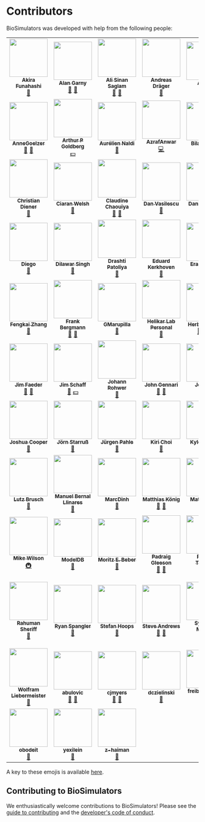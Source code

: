 # Contributors

BioSimulators was developed with help from the following people:

<!-- ALL-CONTRIBUTORS-LIST:START - Do not remove or modify this section -->
<!-- prettier-ignore-start -->
<!-- markdownlint-disable -->
<table>
  <tr>
    <td align="center"><a href="https://fun.bio.keio.ac.jp/"><img src="https://avatars.githubusercontent.com/u/1589676?v=4?s=100" width="100px;" alt=""/><br /><sub><b>Akira Funahashi</b></sub></a><br /><a href="#tool-funasoul" title="Tools">🔧</a></td>
    <td align="center"><a href="https://hellix.com/Alan/"><img src="https://avatars.githubusercontent.com/u/602265?v=4?s=100" width="100px;" alt=""/><br /><sub><b>Alan Garny</b></sub></a><br /><a href="#tool-agarny" title="Tools">🔧</a> <a href="#data-agarny" title="Data">🔣</a></td>
    <td align="center"><a href="https://github.com/ASinanSaglam"><img src="https://avatars.githubusercontent.com/u/11724447?v=4?s=100" width="100px;" alt=""/><br /><sub><b>Ali Sinan Saglam</b></sub></a><br /><a href="#tool-ASinanSaglam" title="Tools">🔧</a> <a href="#data-ASinanSaglam" title="Data">🔣</a></td>
    <td align="center"><a href="https://uni-tuebingen.de/en/127116"><img src="https://avatars.githubusercontent.com/u/1740827?v=4?s=100" width="100px;" alt=""/><br /><sub><b>Andreas Dräger</b></sub></a><br /><a href="#tool-draeger" title="Tools">🔧</a></td>
    <td align="center"><a href="https://github.com/AnkitaxPriya"><img src="https://avatars.githubusercontent.com/u/44089458?v=4?s=100" width="100px;" alt=""/><br /><sub><b>Ankita</b></sub></a><br /><a href="#tool-AnkitaxPriya" title="Tools">🔧</a></td>
    <td align="center"><a href="https://ankursinha.in/"><img src="https://avatars.githubusercontent.com/u/102575?v=4?s=100" width="100px;" alt=""/><br /><sub><b>Ankur Sinha</b></sub></a><br /><a href="#tool-sanjayankur31" title="Tools">🔧</a></td>
    <td align="center"><a href="https://research.pasteur.fr/en/member/anna-zhukova"><img src="https://avatars.githubusercontent.com/u/10465838?v=4?s=100" width="100px;" alt=""/><br /><sub><b>Anna Zhukova</b></sub></a><br /><a href="#data-annazhukova" title="Data">🔣</a></td>
  </tr>
  <tr>
    <td align="center"><a href="https://github.com/AnneGoelzer"><img src="https://avatars.githubusercontent.com/u/32333634?v=4?s=100" width="100px;" alt=""/><br /><sub><b>AnneGoelzer</b></sub></a><br /><a href="#tool-AnneGoelzer" title="Tools">🔧</a> <a href="#data-AnneGoelzer" title="Data">🔣</a></td>
    <td align="center"><a href="https://www.mountsinai.org/profiles/arthur-p-goldberg"><img src="https://avatars.githubusercontent.com/u/33882?v=4?s=100" width="100px;" alt=""/><br /><sub><b>Arthur P Goldberg</b></sub></a><br /><a href="#financial-artgoldberg" title="Financial">💵</a></td>
    <td align="center"><a href="http://aurelien.naldi.info/"><img src="https://avatars.githubusercontent.com/u/250984?v=4?s=100" width="100px;" alt=""/><br /><sub><b>Aurélien Naldi</b></sub></a><br /><a href="#tool-aurelien-naldi" title="Tools">🔧</a></td>
    <td align="center"><a href="https://github.com/AzrafAnwar"><img src="https://avatars.githubusercontent.com/u/29236918?v=4?s=100" width="100px;" alt=""/><br /><sub><b>AzrafAnwar</b></sub></a><br /><a href="https://github.com/biosimulators/Biosimulators/commits?author=AzrafAnwar" title="Code">💻</a></td>
    <td align="center"><a href="http://bshaikh.com"><img src="https://avatars.githubusercontent.com/u/32490144?v=4?s=100" width="100px;" alt=""/><br /><sub><b>Bilal Shaikh</b></sub></a><br /><a href="https://github.com/biosimulators/Biosimulators/issues?q=author%3Abilalshaikh42" title="Bug reports">🐛</a></td>
    <td align="center"><a href="http://teusinkbruggemanlab.nl/brett-olivier/"><img src="https://avatars.githubusercontent.com/u/5011985?v=4?s=100" width="100px;" alt=""/><br /><sub><b>Brett Olivier</b></sub></a><br /><a href="#tool-bgoli" title="Tools">🔧</a></td>
    <td align="center"><a href="https://github.com/briandrawert"><img src="https://avatars.githubusercontent.com/u/1413538?v=4?s=100" width="100px;" alt=""/><br /><sub><b>Brian Drawert</b></sub></a><br /><a href="#tool-briandrawert" title="Tools">🔧</a></td>
  </tr>
  <tr>
    <td align="center"><a href="http://cdiener.com/"><img src="https://avatars.githubusercontent.com/u/7153935?v=4?s=100" width="100px;" alt=""/><br /><sub><b>Christian Diener</b></sub></a><br /><a href="#tool-cdiener" title="Tools">🔧</a></td>
    <td align="center"><a href="https://github.com/CiaranWelsh"><img src="https://avatars.githubusercontent.com/u/19502680?v=4?s=100" width="100px;" alt=""/><br /><sub><b>Ciaran Welsh</b></sub></a><br /><a href="#tool-CiaranWelsh" title="Tools">🔧</a></td>
    <td align="center"><a href="https://claudine-chaouiya.pedaweb.univ-amu.fr/index.html"><img src="https://avatars.githubusercontent.com/u/40125033?v=4?s=100" width="100px;" alt=""/><br /><sub><b>Claudine Chaouiya</b></sub></a><br /><a href="#tool-chaouiya" title="Tools">🔧</a> <a href="#data-chaouiya" title="Data">🔣</a></td>
    <td align="center"><a href="https://github.com/danv61"><img src="https://avatars.githubusercontent.com/u/29076329?v=4?s=100" width="100px;" alt=""/><br /><sub><b>Dan Vasilescu</b></sub></a><br /><a href="#tool-danv61" title="Tools">🔧</a></td>
    <td align="center"><a href="https://www.helmholtz-muenchen.de/icb/institute/staff/staff/ma/5122/index.html"><img src="https://avatars.githubusercontent.com/u/18048784?v=4?s=100" width="100px;" alt=""/><br /><sub><b>Daniel Weindl</b></sub></a><br /><a href="#tool-dweindl" title="Tools">🔧</a></td>
    <td align="center"><a href="https://github.com/dbrnz"><img src="https://avatars.githubusercontent.com/u/239220?v=4?s=100" width="100px;" alt=""/><br /><sub><b>David Brooks</b></sub></a><br /><a href="#tool-dbrnz" title="Tools">🔧</a></td>
    <td align="center"><a href="http://about.me/david.nickerson"><img src="https://avatars.githubusercontent.com/u/811244?v=4?s=100" width="100px;" alt=""/><br /><sub><b>David Nickerson</b></sub></a><br /><a href="#ideas-nickerso" title="Ideas, Planning, & Feedback">🤔</a> <a href="#tool-nickerso" title="Tools">🔧</a></td>
  </tr>
  <tr>
    <td align="center"><a href="https://github.com/jdieg0"><img src="https://avatars.githubusercontent.com/u/6570972?v=4?s=100" width="100px;" alt=""/><br /><sub><b>Diego</b></sub></a><br /><a href="#tool-jdieg0" title="Tools">🔧</a></td>
    <td align="center"><a href="https://github.com/dilawar"><img src="https://avatars.githubusercontent.com/u/895681?v=4?s=100" width="100px;" alt=""/><br /><sub><b>Dilawar Singh</b></sub></a><br /><a href="#tool-dilawar" title="Tools">🔧</a></td>
    <td align="center"><a href="https://github.com/drashtipatoliya17"><img src="https://avatars.githubusercontent.com/u/52856536?v=4?s=100" width="100px;" alt=""/><br /><sub><b>Drashti Patoliya</b></sub></a><br /><a href="#tool-drashtipatoliya17" title="Tools">🔧</a></td>
    <td align="center"><a href="https://github.com/edkerk"><img src="https://avatars.githubusercontent.com/u/7326655?v=4?s=100" width="100px;" alt=""/><br /><sub><b>Eduard Kerkhoven</b></sub></a><br /><a href="#tool-edkerk" title="Tools">🔧</a></td>
    <td align="center"><a href="https://eagmon.github.io/"><img src="https://avatars.githubusercontent.com/u/6809431?v=4?s=100" width="100px;" alt=""/><br /><sub><b>Eran Agmon</b></sub></a><br /><a href="#ideas-eagmon" title="Ideas, Planning, & Feedback">🤔</a></td>
    <td align="center"><a href="https://github.com/Ermentrout"><img src="https://avatars.githubusercontent.com/u/7952422?v=4?s=100" width="100px;" alt=""/><br /><sub><b>Ermentrout</b></sub></a><br /><a href="#tool-Ermentrout" title="Tools">🔧</a></td>
    <td align="center"><a href="https://scholar.harvard.edu/fabianfroehlich/home"><img src="https://avatars.githubusercontent.com/u/14923969?v=4?s=100" width="100px;" alt=""/><br /><sub><b>Fabian Fröhlich</b></sub></a><br /><a href="#tool-FFroehlich" title="Tools">🔧</a></td>
  </tr>
  <tr>
    <td align="center"><a href="https://github.com/zhangfengkai"><img src="https://avatars.githubusercontent.com/u/38113699?v=4?s=100" width="100px;" alt=""/><br /><sub><b>Fengkai Zhang</b></sub></a><br /><a href="#tool-zhangfengkai" title="Tools">🔧</a></td>
    <td align="center"><a href="https://github.com/fbergmann"><img src="https://avatars.githubusercontent.com/u/949059?v=4?s=100" width="100px;" alt=""/><br /><sub><b>Frank Bergmann</b></sub></a><br /><a href="#tool-fbergmann" title="Tools">🔧</a> <a href="#ideas-fbergmann" title="Ideas, Planning, & Feedback">🤔</a></td>
    <td align="center"><a href="https://github.com/gmarupilla"><img src="https://avatars.githubusercontent.com/u/53095348?v=4?s=100" width="100px;" alt=""/><br /><sub><b>GMarupilla</b></sub></a><br /><a href="#ideas-gmarupilla" title="Ideas, Planning, & Feedback">🤔</a></td>
    <td align="center"><a href="http://helikarlab.org/"><img src="https://avatars.githubusercontent.com/u/17307008?v=4?s=100" width="100px;" alt=""/><br /><sub><b>Helikar Lab Personal</b></sub></a><br /><a href="#tool-HelikarLabPersonal" title="Tools">🔧</a></td>
    <td align="center"><a href="http://www.sys-bio.org/"><img src="https://avatars.githubusercontent.com/u/1054990?v=4?s=100" width="100px;" alt=""/><br /><sub><b>Herbert Sauro</b></sub></a><br /><a href="#tool-hsauro" title="Tools">🔧</a> <a href="#ideas-hsauro" title="Ideas, Planning, & Feedback">🤔</a> <a href="#financial-hsauro" title="Financial">💵</a></td>
    <td align="center"><a href="https://github.com/hsorby"><img src="https://avatars.githubusercontent.com/u/778048?v=4?s=100" width="100px;" alt=""/><br /><sub><b>Hugh Sorby</b></sub></a><br /><a href="#tool-hsorby" title="Tools">🔧</a></td>
    <td align="center"><a href="https://github.com/JanHasenauer"><img src="https://avatars.githubusercontent.com/u/12297214?v=4?s=100" width="100px;" alt=""/><br /><sub><b>Jan Hasenauer</b></sub></a><br /><a href="#tool-JanHasenauer" title="Tools">🔧</a></td>
  </tr>
  <tr>
    <td align="center"><a href="http://bionetgen.org/"><img src="https://avatars.githubusercontent.com/u/8277248?v=4?s=100" width="100px;" alt=""/><br /><sub><b>Jim Faeder</b></sub></a><br /><a href="#tool-jrfaeder" title="Tools">🔧</a> <a href="#data-jrfaeder" title="Data">🔣</a></td>
    <td align="center"><a href="http://vcell.org/"><img src="https://avatars.githubusercontent.com/u/20616724?v=4?s=100" width="100px;" alt=""/><br /><sub><b>Jim Schaff</b></sub></a><br /><a href="#ideas-jcschaff" title="Ideas, Planning, & Feedback">🤔</a> <a href="#financial-jcschaff" title="Financial">💵</a></td>
    <td align="center"><a href="https://github.com/jmrohwer"><img src="https://avatars.githubusercontent.com/u/502289?v=4?s=100" width="100px;" alt=""/><br /><sub><b>Johann Rohwer</b></sub></a><br /><a href="#tool-jmrohwer" title="Tools">🔧</a></td>
    <td align="center"><a href="https://github.com/jhgennari"><img src="https://avatars.githubusercontent.com/u/2684850?v=4?s=100" width="100px;" alt=""/><br /><sub><b>John Gennari</b></sub></a><br /><a href="#ideas-jhgennari" title="Ideas, Planning, & Feedback">🤔</a> <a href="#tool-jhgennari" title="Tools">🔧</a></td>
    <td align="center"><a href="https://github.com/joncison"><img src="https://avatars.githubusercontent.com/u/1506863?v=4?s=100" width="100px;" alt=""/><br /><sub><b>Jon Ison</b></sub></a><br /><a href="#data-joncison" title="Data">🔣</a></td>
    <td align="center"><a href="https://www.karrlab.org"><img src="https://avatars.githubusercontent.com/u/2848297?v=4?s=100" width="100px;" alt=""/><br /><sub><b>Jonathan Karr</b></sub></a><br /><a href="https://github.com/biosimulators/Biosimulators/commits?author=jonrkarr" title="Code">💻</a> <a href="#financial-jonrkarr" title="Financial">💵</a></td>
    <td align="center"><a href="https://github.com/joseph-hellerstein"><img src="https://avatars.githubusercontent.com/u/11179077?v=4?s=100" width="100px;" alt=""/><br /><sub><b>Joseph Hellerstein</b></sub></a><br /><a href="#ideas-joseph-hellerstein" title="Ideas, Planning, & Feedback">🤔</a></td>
  </tr>
  <tr>
    <td align="center"><a href="https://github.com/jtcooper10"><img src="https://avatars.githubusercontent.com/u/42880781?v=4?s=100" width="100px;" alt=""/><br /><sub><b>Joshua Cooper</b></sub></a><br /><a href="#tool-jtcooper10" title="Tools">🔧</a></td>
    <td align="center"><a href="https://github.com/starboerg"><img src="https://avatars.githubusercontent.com/u/5522086?v=4?s=100" width="100px;" alt=""/><br /><sub><b>Jörn Starruß</b></sub></a><br /><a href="#tool-starboerg" title="Tools">🔧</a></td>
    <td align="center"><a href="http://juergen.pahle.de"><img src="https://avatars.githubusercontent.com/u/5473011?v=4?s=100" width="100px;" alt=""/><br /><sub><b>Jürgen Pahle</b></sub></a><br /><a href="#tool-jpahle" title="Tools">🔧</a></td>
    <td align="center"><a href="https://github.com/kirichoi"><img src="https://avatars.githubusercontent.com/u/7672320?v=4?s=100" width="100px;" alt=""/><br /><sub><b>Kiri Choi</b></sub></a><br /><a href="#tool-kirichoi" title="Tools">🔧</a></td>
    <td align="center"><a href="https://github.com/0u812"><img src="https://avatars.githubusercontent.com/u/7402146?v=4?s=100" width="100px;" alt=""/><br /><sub><b>Kyle Medley</b></sub></a><br /><a href="#tool-0u812" title="Tools">🔧</a> <a href="#ideas-0u812" title="Ideas, Planning, & Feedback">🤔</a></td>
    <td align="center"><a href="http://loicpauleve.name/"><img src="https://avatars.githubusercontent.com/u/228657?v=4?s=100" width="100px;" alt=""/><br /><sub><b>Loïc Paulevé</b></sub></a><br /><a href="#tool-pauleve" title="Tools">🔧</a></td>
    <td align="center"><a href="https://github.com/luciansmith"><img src="https://avatars.githubusercontent.com/u/1736150?v=4?s=100" width="100px;" alt=""/><br /><sub><b>Lucian Smith</b></sub></a><br /><a href="#tool-luciansmith" title="Tools">🔧</a> <a href="#ideas-luciansmith" title="Ideas, Planning, & Feedback">🤔</a></td>
  </tr>
  <tr>
    <td align="center"><a href="https://github.com/lutzbrusch"><img src="https://avatars.githubusercontent.com/u/13622401?v=4?s=100" width="100px;" alt=""/><br /><sub><b>Lutz Brusch</b></sub></a><br /><a href="#tool-lutzbrusch" title="Tools">🔧</a></td>
    <td align="center"><a href="https://uk.linkedin.com/in/manuelbernal"><img src="https://avatars.githubusercontent.com/u/8855107?v=4?s=100" width="100px;" alt=""/><br /><sub><b>Manuel Bernal Llinares</b></sub></a><br /><a href="#data-mbdebian" title="Data">🔣</a></td>
    <td align="center"><a href="https://github.com/MarcDinh"><img src="https://avatars.githubusercontent.com/u/50445930?v=4?s=100" width="100px;" alt=""/><br /><sub><b>MarcDinh</b></sub></a><br /><a href="#tool-MarcDinh" title="Tools">🔧</a></td>
    <td align="center"><a href="https://livermetabolism.com/"><img src="https://avatars.githubusercontent.com/u/900538?v=4?s=100" width="100px;" alt=""/><br /><sub><b>Matthias König</b></sub></a><br /><a href="#ideas-matthiaskoenig" title="Ideas, Planning, & Feedback">🤔</a> <a href="#tool-matthiaskoenig" title="Tools">🔧</a></td>
    <td align="center"><a href="https://orcid.org/0000-0002-1509-4981"><img src="https://avatars.githubusercontent.com/u/992660?v=4?s=100" width="100px;" alt=""/><br /><sub><b>Matúš Kalaš</b></sub></a><br /><a href="#data-matuskalas" title="Data">🔣</a></td>
    <td align="center"><a href="https://github.com/vcellmike"><img src="https://avatars.githubusercontent.com/u/29076280?v=4?s=100" width="100px;" alt=""/><br /><sub><b>Michael Blinov</b></sub></a><br /><a href="#tool-vcellmike" title="Tools">🔧</a> <a href="#ideas-vcellmike" title="Ideas, Planning, & Feedback">🤔</a></td>
    <td align="center"><a href="http://dumontierlab.com/"><img src="https://avatars.githubusercontent.com/u/993852?v=4?s=100" width="100px;" alt=""/><br /><sub><b>Michel Dumontier</b></sub></a><br /><a href="#data-micheldumontier" title="Data">🔣</a></td>
  </tr>
  <tr>
    <td align="center"><a href="https://hpc.uchc.edu/"><img src="https://avatars.githubusercontent.com/u/400595?v=4?s=100" width="100px;" alt=""/><br /><sub><b>Mike Wilson</b></sub></a><br /><a href="#infra-mpw6" title="Infrastructure (Hosting, Build-Tools, etc)">🚇</a></td>
    <td align="center"><a href="http://modeldb.yale.edu/"><img src="https://avatars.githubusercontent.com/u/38667483?v=4?s=100" width="100px;" alt=""/><br /><sub><b>ModelDB</b></sub></a><br /><a href="#data-ModelDBRepository" title="Data">🔣</a></td>
    <td align="center"><a href="https://unseenbio.com/"><img src="https://avatars.githubusercontent.com/u/135653?v=4?s=100" width="100px;" alt=""/><br /><sub><b>Moritz E. Beber</b></sub></a><br /><a href="#tool-Midnighter" title="Tools">🔧</a></td>
    <td align="center"><a href="http://www.opensourcebrain.org/"><img src="https://avatars.githubusercontent.com/u/1556687?v=4?s=100" width="100px;" alt=""/><br /><sub><b>Padraig Gleeson</b></sub></a><br /><a href="#tool-pgleeson" title="Tools">🔧</a> <a href="#data-pgleeson" title="Data">🔣</a></td>
    <td align="center"><a href="https://github.com/Paytonco"><img src="https://avatars.githubusercontent.com/u/7064808?v=4?s=100" width="100px;" alt=""/><br /><sub><b>Payton Thomas</b></sub></a><br /><a href="#tool-Paytonco" title="Tools">🔧</a></td>
    <td align="center"><a href="http://www.comp-sys-bio.org/"><img src="https://avatars.githubusercontent.com/u/2159130?v=4?s=100" width="100px;" alt=""/><br /><sub><b>Pedro Mendes</b></sub></a><br /><a href="#tool-pmendes" title="Tools">🔧</a></td>
    <td align="center"><a href="http://pedromonteiro.org/"><img src="https://avatars.githubusercontent.com/u/2027375?v=4?s=100" width="100px;" alt=""/><br /><sub><b>Pedro T. Monteiro</b></sub></a><br /><a href="#tool-ptgm" title="Tools">🔧</a></td>
  </tr>
  <tr>
    <td align="center"><a href="https://github.com/rsmsheriff"><img src="https://avatars.githubusercontent.com/u/7849690?v=4?s=100" width="100px;" alt=""/><br /><sub><b>Rahuman Sheriff</b></sub></a><br /><a href="#ideas-rsmsheriff" title="Ideas, Planning, & Feedback">🤔</a></td>
    <td align="center"><a href="http://allencell.org/"><img src="https://avatars.githubusercontent.com/u/9079?v=4?s=100" width="100px;" alt=""/><br /><sub><b>Ryan Spangler</b></sub></a><br /><a href="#ideas-prismofeverything" title="Ideas, Planning, & Feedback">🤔</a></td>
    <td align="center"><a href="https://github.com/shoops"><img src="https://avatars.githubusercontent.com/u/1760522?v=4?s=100" width="100px;" alt=""/><br /><sub><b>Stefan Hoops</b></sub></a><br /><a href="#tool-shoops" title="Tools">🔧</a></td>
    <td align="center"><a href="http://www.smoldyn.org/"><img src="https://avatars.githubusercontent.com/u/33039297?v=4?s=100" width="100px;" alt=""/><br /><sub><b>Steve Andrews</b></sub></a><br /><a href="#tool-ssandrews" title="Tools">🔧</a> <a href="#data-ssandrews" title="Data">🔣</a></td>
    <td align="center"><a href="https://github.com/synchon"><img src="https://avatars.githubusercontent.com/u/13277639?v=4?s=100" width="100px;" alt=""/><br /><sub><b>Synchon Mandal</b></sub></a><br /><a href="#tool-synchon" title="Tools">🔧</a></td>
    <td align="center"><a href="http://systemsbiology.ucsd.edu/"><img src="https://avatars.githubusercontent.com/u/4237829?v=4?s=100" width="100px;" alt=""/><br /><sub><b>Systems Biology Research Group</b></sub></a><br /><a href="#data-SBRG" title="Data">🔣</a></td>
    <td align="center"><a href="https://www.itersdesktop.com/"><img src="https://avatars.githubusercontent.com/u/663341?v=4?s=100" width="100px;" alt=""/><br /><sub><b>Tung Nguyen</b></sub></a><br /><a href="#ideas-ntung" title="Ideas, Planning, & Feedback">🤔</a></td>
  </tr>
  <tr>
    <td align="center"><a href="http://genome.jouy.inra.fr/~wliebermeis/index_en.html"><img src="https://avatars.githubusercontent.com/u/3976679?v=4?s=100" width="100px;" alt=""/><br /><sub><b>Wolfram Liebermeister</b></sub></a><br /><a href="#tool-liebermeister" title="Tools">🔧</a></td>
    <td align="center"><a href="https://github.com/abulovic"><img src="https://avatars.githubusercontent.com/u/1510530?v=4?s=100" width="100px;" alt=""/><br /><sub><b>abulovic</b></sub></a><br /><a href="#tool-abulovic" title="Tools">🔧</a> <a href="#data-abulovic" title="Data">🔣</a></td>
    <td align="center"><a href="https://github.com/cjmyers"><img src="https://avatars.githubusercontent.com/u/3507191?v=4?s=100" width="100px;" alt=""/><br /><sub><b>cjmyers</b></sub></a><br /><a href="#tool-cjmyers" title="Tools">🔧</a> <a href="#ideas-cjmyers" title="Ideas, Planning, & Feedback">🤔</a></td>
    <td align="center"><a href="https://github.com/dczielinski"><img src="https://avatars.githubusercontent.com/u/4442307?v=4?s=100" width="100px;" alt=""/><br /><sub><b>dczielinski</b></sub></a><br /><a href="#tool-dczielinski" title="Tools">🔧</a></td>
    <td align="center"><a href="https://thesustainablevegan.org/"><img src="https://avatars.githubusercontent.com/u/60083977?v=4?s=100" width="100px;" alt=""/><br /><sub><b>freiburgermsu</b></sub></a><br /><a href="https://github.com/biosimulators/Biosimulators/commits?author=freiburgermsu" title="Code">💻</a></td>
    <td align="center"><a href="https://github.com/jtyurkovich"><img src="https://avatars.githubusercontent.com/u/5396263?v=4?s=100" width="100px;" alt=""/><br /><sub><b>jtyurkovich</b></sub></a><br /><a href="#tool-jtyurkovich" title="Tools">🔧</a></td>
    <td align="center"><a href="https://github.com/moraru"><img src="https://avatars.githubusercontent.com/u/7397814?v=4?s=100" width="100px;" alt=""/><br /><sub><b>moraru</b></sub></a><br /><a href="#tool-moraru" title="Tools">🔧</a> <a href="#ideas-moraru" title="Ideas, Planning, & Feedback">🤔</a> <a href="#infra-moraru" title="Infrastructure (Hosting, Build-Tools, etc)">🚇</a> <a href="#financial-moraru" title="Financial">💵</a></td>
  </tr>
  <tr>
    <td align="center"><a href="https://github.com/obodeit"><img src="https://avatars.githubusercontent.com/u/38722594?v=4?s=100" width="100px;" alt=""/><br /><sub><b>obodeit</b></sub></a><br /><a href="#tool-obodeit" title="Tools">🔧</a></td>
    <td align="center"><a href="https://github.com/yexilein"><img src="https://avatars.githubusercontent.com/u/30040612?v=4?s=100" width="100px;" alt=""/><br /><sub><b>yexilein</b></sub></a><br /><a href="#tool-yexilein" title="Tools">🔧</a></td>
    <td align="center"><a href="https://github.com/z-haiman"><img src="https://avatars.githubusercontent.com/u/29131681?v=4?s=100" width="100px;" alt=""/><br /><sub><b>z-haiman</b></sub></a><br /><a href="#tool-z-haiman" title="Tools">🔧</a></td>
  </tr>
</table>

<!-- markdownlint-restore -->
<!-- prettier-ignore-end -->

<!-- ALL-CONTRIBUTORS-LIST:END -->

A key to these emojis is available [here](https://allcontributors.org/docs/en/emoji-key).

## Contributing to BioSimulators
We enthusiastically welcome contributions to BioSimulators! Please see the [guide to contributing](CONTRIBUTING.md) and the [developer's code of conduct](CODE_OF_CONDUCT.md). 
